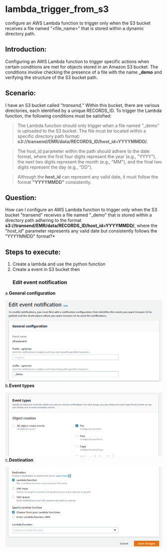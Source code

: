 # lambda_trigger_from_s3
configure an AWS Lambda function to trigger only when the S3 bucket receives a file named "&lt;file_name>" that is stored within a dynamic directory path.

## Introduction:
Configuring an AWS Lambda function to trigger specific actions when certain conditions are met for objects stored in an Amazon S3 bucket. The conditions involve checking the presence of a file with the name **_demo** and verifying the structure of the S3 bucket path.

## Scenario:
I have an S3 bucket called *"transend,*" Within this bucket, there are various directories, each identified by a unique RECORDS_ID. To trigger the Lambda function, the following conditions must be satisfied:

>The Lambda function should only trigger when a file named "_demo" is uploaded to the S3 bucket.
The file must be located within a specific directory path format: **s3://transend/EMR/data/RECORDS_ID/host_id=YYYYMMDD/.**

>The host_id parameter within the path should adhere to the date format, where the first four digits represent the year (e.g., "YYYY"), the next two digits represent the month (e.g., "MM"), and the final two digits represent the day (e.g., "DD").

>Although the **host_id** can represent any valid date, it must follow the format **"YYYYMMDD"** consistently.

## Question:
How can I configure an AWS Lambda function to trigger only when the S3 bucket "transend" receives a file named "_demo" that is stored within a directory path adhering to the format **s3://transend/EMR/data/RECORDS_ID/host_id=YYYYMMDD/**, where the "*host_id*" parameter represents any valid date but consistently follows the "YYYYMMDD" format?*

## Steps to execute:

1. Create a lambda and use the python function
2. Create a event in S3 bucket then
   ### Edit event notification
a.**General configuration**

   ![alt text](https://github.com/piyushanand3/lambda_trigger_from_s3/blob/main/Screenshot%20from%202023-06-02%2013-19-27.png?raw=true)
b.**Event types**

   ![alt text](https://github.com/piyushanand3/lambda_trigger_from_s3/blob/main/Screenshot%20from%202023-06-02%2013-19-44.png?raw=true)
c.**Destination**

   ![alt text](https://github.com/piyushanand3/lambda_trigger_from_s3/blob/main/Screenshot%20from%202023-06-02%2013-20-31.png?raw=true)